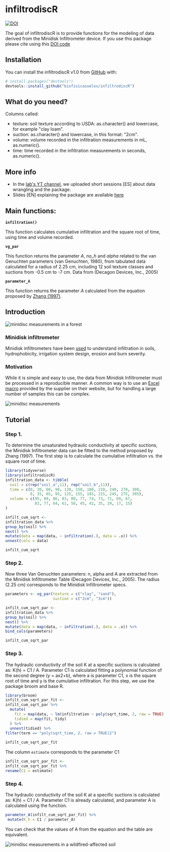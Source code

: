 
# infiltrodiscR

<!-- badges: start -->
[![DOI](https://zenodo.org/badge/625394704.svg)](https://zenodo.org/badge/latestdoi/625394704)
<!-- badges: end -->

The goal of infiltrodiscR is to provide functions for the modeling of data derived from the Minidisk Infiltrometer device. If you use this package please cite using this [DOI code](https://doi.org/10.5281/zenodo.8001894)

## Installation

You can install the infiltrodiscR v1.0 from [GitHub](https://github.com/biofisicasuelos/infiltrodiscR) with:

``` r
# install.packages("devtools")
devtools::install_github("biofisicasuelos/infiltrodiscR")
```

## What do you need?
Columns called:
- texture: soil texture according to USDA: as.character() and lowercase, for example "clay loam".
- suction: as.character() and lowercase, in this format: "2cm".
- volume: volume recorded in the infiltration measurements in mL, as.numeric(). 
- time: time recorded in the infiltration measurements in seconds, as.numeric(). 


## More info

- In the [lab's YT channel](https://www.youtube.com/@laboratoriobiofisicadesuel2912), we uploaded short sessions [ES] about data wrangling and the package.
- Slides [EN] explaining the package are available [here](https://saryace.github.io/intro_to_minidisk)

## Main functions:

**`infiltration()`**

This function calculates cumulative infiltration and the square root of time, using time and volume recorded. 

**`vg_par`**

This function returns the parameter *A*, *no_h* and *alpha* related to the van Genuchten parameters (van Genuchten, 1980), from tabulated data calculated for a radius of 2.25 cm, including 12 soil texture classes and suctions from -0.5 cm to -7 cm. Data from (Decagon Devices, Inc., 2005)

**`parameter_A`**

This function returns the parameter *A* calculated from the equation proposed by [Zhang (1997)](https://doi.org/10.2136/sssaj1997.03615995006100060008x). 

## Introduction

![minidisc measurements in a forest](img/01_mini.png)

### Minidisk infiltrometer
Minidisk infiltrometers have been [used](https://www.metergroup.com/en/meter-environment/products/mini-disk-infiltrometer-usaturated-hydraulic-conductivity) to understand infiltration in soils, hydrophobicity, irrigation system design, erosion and burn severity.   

### Motivation
While it is simple and easy to use, the data from Minidisk Infiltrometer must be processed in a reproducible manner. A common way is to use an [Excel macro](https://library.metergroup.com/Sales%20and%20Support/METER%20Environment/New-Minidisk-Infiltrometer-Macro.xlsx) provided by the supplier on their website, but for handling a large number of samples this can be complex. 

![minidisc measurements](img/02_mini.png)

## Tutorial

### Step 1.
To determine the unsaturated hydraulic conductivity at specific suctions, the Minidisk Infiltrometer data can be fitted to the method proposed by Zhang (1997). The first step is to calculate the cumulative infiltration vs. the square root of time.


``` r
library(tidyverse)
library(infiltrodiscR)
infiltration_data <- tibble(
  soil = c(rep("soil_a",11), rep("soil_b",11)),
  time = c(0, 30, 60, 90, 120, 150, 180, 210, 240, 270, 300,
           0, 35, 65, 95, 125, 155, 185, 215, 245, 275, 305),
  volume = c(95, 89, 86, 83, 80, 77, 74, 73, 71, 69, 67,
             83, 77, 64, 61, 58, 45, 42, 35, 29, 17, 15)
)

infilt_cum_sqrt <-
infiltration_data %>% 
group_by(soil) %>% 
nest() %>% 
mutate(data = map(data, ~ infiltration(.), data = .x)) %>% 
unnest(cols = data)

infilt_cum_sqrt 
```

### Step 2.
Now three Van Genuchten parameters: n, alpha and A are extracted from the Minidisk Infiltrometer Table (Decagon Devices, Inc., 2005). The radius (2.25 cm) corresponds to the Minidisk Infiltrometer specs. 

``` r
parameters <- vg_par(texture = c("clay", "sand"),
                     suction = c("2cm", "3cm"))

infilt_cum_sqrt_par <-
infiltration_data %>% 
group_by(soil) %>% 
nest() %>% 
mutate(data = map(data, ~ infiltration(.), data = .x)) %>% 
bind_cols(parameters)

infilt_cum_sqrt_par
```
### Step 3.
The hydraulic conductivity of the soil K at a specific suctions is calculated as: K(h) = C1 / A. Parameter C1 is calculated fitting a polynomial function of the second degree (y = ax2+b), where a is parameter C1, x is the square root of time and y is the cumulative infiltration. For this step, we use the package broom and base R. 

``` r
library(broom)
infilt_cum_sqrt_par_fit <-
infilt_cum_sqrt_par %>% 
  mutate(
    fit = map(data, ~ lm(infiltration ~ poly(sqrt_time, 2, raw = TRUE), data = .x)),
    tidied = map(fit, tidy)
  ) %>% 
  unnest(tidied) %>% 
filter(term == "poly(sqrt_time, 2, raw = TRUE)2")
  
infilt_cum_sqrt_par_fit
```
The column `estimate` corresponds to the parameter C1

``` r
infilt_cum_sqrt_par_fit <-
infilt_cum_sqrt_par_fit %>% 
rename(C1 = estimate)
```

### Step 4.
The hydraulic conductivity of the soil K at a specific suctions is calculated as: K(h) = C1 / A. Parameter C1 is already calculated, and parameter A is calculated using the function. 

``` r
parameter_A(infilt_cum_sqrt_par_fit) %>% 
 mutate(K_h = C1 / parameter_A)
```

You can check that the values of A from the equation and the table are equivalent. 

![minidisc measurements in a wildfired-affected soil](img/03_mini.png)
